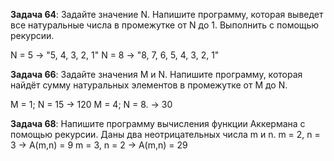 **Задача 64**: Задайте значение N. Напишите программу, которая выведет все натуральные числа в промежутке от N до 1. Выполнить с помощью рекурсии.

N = 5 -> "5, 4, 3, 2, 1"
N = 8 -> "8, 7, 6, 5, 4, 3, 2, 1"

**Задача 66**: Задайте значения M и N. Напишите программу, которая найдёт сумму натуральных элементов в промежутке от M до N.

M = 1; N = 15 -> 120
M = 4; N = 8. -> 30

**Задача 68**: Напишите программу вычисления функции Аккермана с помощью рекурсии. Даны два неотрицательных числа m и n.
m = 2, n = 3 -> A(m,n) = 9
m = 3, n = 2 -> A(m,n) = 29
